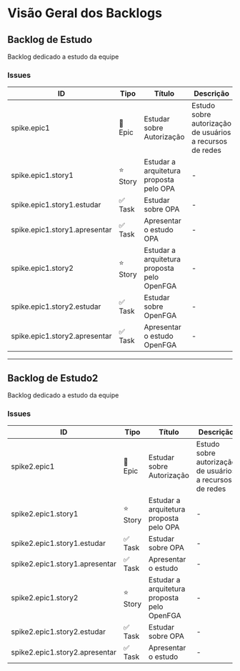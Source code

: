 # Visão Geral dos Backlogs

## Backlog de Estudo

Backlog dedicado a estudo da equipe

### Issues

| ID | Tipo | Título | Descrição | Status | Dependências |
| --- | --- | --- | --- | --- | --- |
| spike.epic1 | 🌟 Epic | Estudar sobre Autorização | Estudo sobre autorização de usuários a recursos de redes | - | - |
|   spike.epic1.story1 | ⭐ Story | Estudar a arquitetura proposta pelo OPA | - | - | - |
|     spike.epic1.story1.estudar | ✅ Task | Estudar sobre OPA | - | - | - |
|     spike.epic1.story1.apresentar | ✅ Task | Apresentar o estudo OPA | - | - | - |
|   spike.epic1.story2 | ⭐ Story | Estudar a arquitetura proposta pelo OpenFGA | - | - | - |
|     spike.epic1.story2.estudar | ✅ Task | Estudar sobre OpenFGA | - | - | - |
|     spike.epic1.story2.apresentar | ✅ Task | Apresentar o estudo OpenFGA | - | - | spike.epic1.story2.estudar, spike.epic1.story1.estudar |

---

## Backlog de Estudo2

Backlog dedicado a estudo da equipe

### Issues

| ID | Tipo | Título | Descrição | Status | Dependências |
| --- | --- | --- | --- | --- | --- |
| spike2.epic1 | 🌟 Epic | Estudar sobre Autorização | Estudo sobre autorização de usuários a recursos de redes | - | - |
|   spike2.epic1.story1 | ⭐ Story | Estudar a arquitetura proposta pelo OPA | - | - | - |
|     spike2.epic1.story1.estudar | ✅ Task | Estudar sobre OPA | - | - | - |
|     spike2.epic1.story1.apresentar | ✅ Task | Apresentar o estudo | - | - | - |
|   spike2.epic1.story2 | ⭐ Story | Estudar a arquitetura proposta pelo OpenFGA | - | - | - |
|     spike2.epic1.story2.estudar | ✅ Task | Estudar sobre OPA | - | - | - |
|     spike2.epic1.story2.apresentar | ✅ Task | Apresentar o estudo | - | - | spike.epic1.story2.estudar, spike.epic1.story1.estudar |

